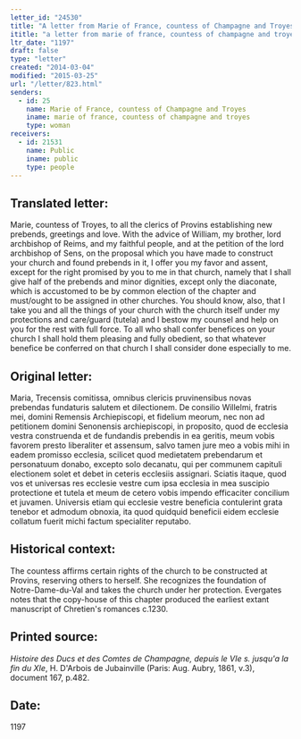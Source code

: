 ```yaml
---
letter_id: "24530"
title: "A letter from Marie of France, countess of Champagne and Troyes (1197)"
ititle: "a letter from marie of france, countess of champagne and troyes (1197)"
ltr_date: "1197"
draft: false
type: "letter"
created: "2014-03-04"
modified: "2015-03-25"
url: "/letter/823.html"
senders:
  - id: 25
    name: Marie of France, countess of Champagne and Troyes
    iname: marie of france, countess of champagne and troyes
    type: woman
receivers:
  - id: 21531
    name: Public
    iname: public
    type: people
---
```

<h2> Translated letter:</h2>Marie, countess of Troyes, to all the clerics of Provins establishing new prebends, greetings and love.
With the advice of William, my brother, lord archbishop of Reims, and my faithful people, and at the petition of the lord archbishop of Sens, on the proposal which you have made to construct your church and found prebends in it, I offer you my favor and assent, except for the right promised by you to me in that church, namely that I shall give half of the prebends and minor dignities, except only the diaconate, which is accustomed to be by common election of the chapter and must/ought to be assigned in other churches.  You should know, also, that I take you and all the things of your church with the church itself under my protections and care/guard (tutela) and I bestow my counsel and help on you for the rest with full force.  To all who shall confer benefices on your church I shall hold them pleasing and fully obedient, so that whatever benefice be conferred on that church I shall consider done especially to me.
<h2 class="mt-4"> Original letter:</h2>Maria, Trecensis comitissa, omnibus clericis pruvinensibus novas prebendas fundaturis salutem et dilectionem.
De consilio Willelmi, fratris mei, domini Remensis Archiepiscopi, et fidelium meorum, nec non ad petitionem domini Senonensis archiepiscopi, in proposito, quod de ecclesia vestra construenda et de fundandis prebendis in ea geritis, meum vobis favorem presto liberaliter et assensum, salvo tamen jure meo a vobis mihi in eadem promisso ecclesia, scilicet quod medietatem prebendarum et personatuum donabo, excepto solo decanatu, qui per communem capituli electionem solet et debet in ceteris ecclesiis assignari.  Sciatis itaque, quod vos et universas res ecclesie vestre cum ipsa ecclesia in mea suscipio protectione et tutela et meum de cetero vobis impendo efficaciter concilium et juvamen.  Universis etiam qui ecclesie vestre beneficia contulerint grata tenebor et admodum obnoxia, ita quod quidquid beneficii eidem ecclesie collatum fuerit michi factum specialiter reputabo.
<h2 class="mt-4"> Historical context:</h2>The countess affirms certain rights of the church to be constructed at Provins, reserving others to herself.  She recognizes the foundation of Notre-Dame-du-Val and takes the church under her protection.  Evergates notes that the copy-house of this chapter produced the earliest extant manuscript of Chretien's romances c.1230.
<h2 class="mt-4"> Printed source:</h2><p><em>Histoire des Ducs et des Comtes de Champagne, depuis le VIe s. jusqu'a la fin du XIe</em>, H. D'Arbois de Jubainville (Paris: Aug. Aubry, 1861, v.3), document 167, p.482.</p><h2 class="mt-4"> Date:</h2>1197